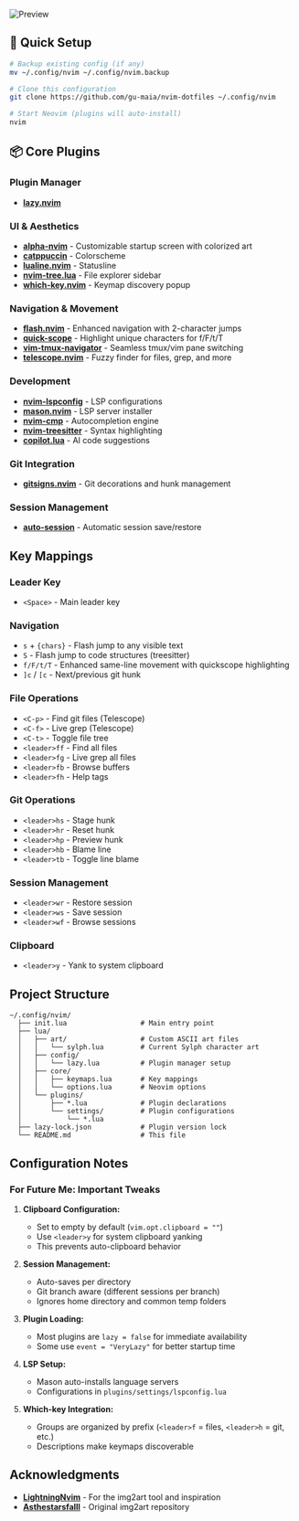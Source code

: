 ![Preview](https://github.com/gu-maia/nvim-dotfiles/blob/main/assets/dashboard2.png?raw=true)
## 🚀 Quick Setup

```bash
# Backup existing config (if any)
mv ~/.config/nvim ~/.config/nvim.backup

# Clone this configuration
git clone https://github.com/gu-maia/nvim-dotfiles ~/.config/nvim

# Start Neovim (plugins will auto-install)
nvim
```

## 📦 Core Plugins

### Plugin Manager
- **[lazy.nvim](https://github.com/folke/lazy.nvim)**

### UI & Aesthetics
- **[alpha-nvim](https://github.com/goolord/alpha-nvim)** - Customizable startup screen with colorized art
- **[catppuccin](https://github.com/catppuccin/nvim)** - Colorscheme
- **[lualine.nvim](https://github.com/nvim-lualine/lualine.nvim)** - Statusline
- **[nvim-tree.lua](https://github.com/nvim-tree/nvim-tree.lua)** - File explorer sidebar
- **[which-key.nvim](https://github.com/folke/which-key.nvim)** - Keymap discovery popup

### Navigation & Movement
- **[flash.nvim](https://github.com/folke/flash.nvim)** - Enhanced navigation with 2-character jumps
- **[quick-scope](https://github.com/unblevable/quick-scope)** - Highlight unique characters for f/F/t/T
- **[vim-tmux-navigator](https://github.com/christoomey/vim-tmux-navigator)** - Seamless tmux/vim pane switching
- **[telescope.nvim](https://github.com/nvim-telescope/telescope.nvim)** - Fuzzy finder for files, grep, and more

### Development
- **[nvim-lspconfig](https://github.com/neovim/nvim-lspconfig)** - LSP configurations
- **[mason.nvim](https://github.com/williamboman/mason.nvim)** - LSP server installer
- **[nvim-cmp](https://github.com/hrsh7th/nvim-cmp)** - Autocompletion engine
- **[nvim-treesitter](https://github.com/nvim-treesitter/nvim-treesitter)** - Syntax highlighting
- **[copilot.lua](https://github.com/zbirenbaum/copilot.lua)** - AI code suggestions

### Git Integration
- **[gitsigns.nvim](https://github.com/lewis6991/gitsigns.nvim)** - Git decorations and hunk management

### Session Management
- **[auto-session](https://github.com/rmagatti/auto-session)** - Automatic session save/restore

## Key Mappings

### Leader Key
- `<Space>` - Main leader key

### Navigation
- `s` + `{chars}` - Flash jump to any visible text
- `S` - Flash jump to code structures (treesitter)
- `f/F/t/T` - Enhanced same-line movement with quickscope highlighting
- `]c` / `[c` - Next/previous git hunk

### File Operations
- `<C-p>` - Find git files (Telescope)
- `<C-f>` - Live grep (Telescope)
- `<C-t>` - Toggle file tree
- `<leader>ff` - Find all files
- `<leader>fg` - Live grep all files
- `<leader>fb` - Browse buffers
- `<leader>fh` - Help tags

### Git Operations
- `<leader>hs` - Stage hunk
- `<leader>hr` - Reset hunk
- `<leader>hp` - Preview hunk
- `<leader>hb` - Blame line
- `<leader>tb` - Toggle line blame

### Session Management
- `<leader>wr` - Restore session
- `<leader>ws` - Save session
- `<leader>wf` - Browse sessions

### Clipboard
- `<leader>y` - Yank to system clipboard

## Project Structure

```
~/.config/nvim/
  ├── init.lua                  # Main entry point
  ├── lua/
  │   ├── art/                  # Custom ASCII art files
  │   │   └── sylph.lua         # Current Sylph character art
  │   ├── config/
  │   │   └── lazy.lua          # Plugin manager setup
  │   ├── core/
  │   │   ├── keymaps.lua       # Key mappings
  │   │   └── options.lua       # Neovim options
  │   └── plugins/
  │       ├── *.lua             # Plugin declarations
  │       └── settings/         # Plugin configurations
  │           └── *.lua
  ├── lazy-lock.json            # Plugin version lock
  └── README.md                 # This file
```

## Configuration Notes

### For Future Me: Important Tweaks

1. **Clipboard Configuration:**
   - Set to empty by default (`vim.opt.clipboard = ""`)
   - Use `<leader>y` for system clipboard yanking
   - This prevents auto-clipboard behavior

2. **Session Management:**
   - Auto-saves per directory
   - Git branch aware (different sessions per branch)
   - Ignores home directory and common temp folders

3. **Plugin Loading:**
   - Most plugins are `lazy = false` for immediate availability
   - Some use `event = "VeryLazy"` for better startup time

4. **LSP Setup:**
   - Mason auto-installs language servers
   - Configurations in `plugins/settings/lspconfig.lua`

5. **Which-key Integration:**
   - Groups are organized by prefix (`<leader>f` = files, `<leader>h` = git, etc.)
   - Descriptions make keymaps discoverable

## Acknowledgments

- **[LightningNvim](https://github.com/nxtkofi/LightningNvim)** - For the img2art tool and inspiration
- **[Asthestarsfalll](https://github.com/Asthestarsfalll/img2art)** - Original img2art repository
